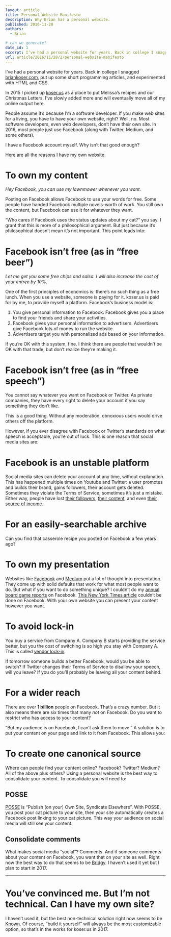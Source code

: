 ```yaml
---
layout: article
title: Personal Website Manifesto
description: Why Brian has a personal website.
published: 2016-11-28
authors:
  - Brian

# can we generate?
date_id: 1
excerpt: I’ve had a per­sonal web­site for years. Back in col­lege I snagged bri­ankoser.com, put up some short pro­gram­ming ar­ti­cles, and ex­per­i­mented with HTML and CSS.
url: article/2016/11/28/2/personal-website-manifesto
---
```

I’ve had a personal website for years. Back in college I snagged [briankoser.com](http://briankoser.com), put up some short programming articles, and experimented with HTML and CSS.

In 2015 I picked up [koser.us](http://koser.us) as a place to put Melissa’s recipes and our Christmas Letters. I’ve slowly added more and will eventually move all of my online output here.

People assume it’s because I’m a software developer. If you make web sites for a living, you have to have your own website, right? Well, no. Most software developers, even web developers, don’t have their own site. In 2016, most people just use Facebook (along with Twitter, Medium, and some others).

I have a Facebook account myself. Why isn’t that good enough?

Here are all the reasons I have my own website.

# To own my content
*Hey Facebook, you can use my lawnmower whenever you want.*

Posting on Facebook allows Facebook to use your words for free. Some people have handed Facebook multiple novels-worth of work. You still own the content, but Facebook can use it for whatever they want.

“Who cares if Facebook uses the status updates about my cat?” you say. I grant that this is more of a philosophical argument. But just because it’s philosophical doesn’t mean it’s not important. This point leads into:

# Facebook isn’t free (as in “free beer”)
*Let me get you some free chips and salsa. I will also increase the cost of your entree by 10%.*

One of the first principles of economics is: there’s no such thing as a free lunch. When you use a website, someone is paying for it. koser.us is paid for by me, to provide myself a platform. Facebook’s business model is:

1. You give personal information to Facebook. Facebook gives you a place to find your friends and share your activities.
2. Facebook gives your personal information to advertisers. Advertisers give Facebook lots of money to run the website.
3. Advertisers target you with personalized ads based on your information.

If you’re OK with this system, fine. I think there are people that wouldn’t be OK with that trade, but don’t realize they’re making it.

# Facebook isn’t free (as in “free speech”)
You cannot say whatever you want on Facebook or Twitter. As private companies, they have every right to delete your account if you say something they don’t like.

This is a good thing. Without any moderation, obnoxious users would drive others off the platform.

However, if you ever disagree with Facebook or Twitter’s standards on what speech is acceptable, you’re out of luck. This is one reason that social media sites are:

# Facebook is an unstable platform
Social media sites can delete your account at any time, without explanation. This has happened multiple times on Youtube and Twitter: a user promotes and builds their brand, gains followers, their account gets deleted. Sometimes they violate the Terms of Service; sometimes it’s just a mistake. Either way, people have lost [their followers](https://marie-antoinettequeenoffrance.blogspot.com/2015/10/why-twitter-permanently-suspended-my.html), [their content](http://www.sciencealert.com/google-has-deleted-an-artist-s-blog-with-14-years-of-his-work), and even [their source of income](https://www.maxlaumeister.com/blog/google-is-deleting-your-favorite-youtube-videos/).

# For an easily-searchable archive
Can you find that casserole recipe you posted on Facebook a few years ago?

# To own my presentation
Websites like [Facebook](http://www.positivecomputing.org/2014/03/design-for-conflict-resolution-and.html) and [Medium](https://medium.design/crafting-link-underlines-on-medium-7c03a9274f9#.syb8bp65v) put a lot of thought into presentation. They come up with solid defaults that work for what most people want to do. But what if you want to do something unique? I couldn’t do my [annual board game reports](http://koser.us/games/) on Facebook. [This New York Times article](http://www.nytimes.com/interactive/2016/08/11/magazine/isis-middle-east-arab-spring-fractured-lands.html) couldn’t be done on Facebook. With your own website you can present your content however you want.

# To avoid lock-in
You buy a service from Company A. Company B starts providing the service better, but you the cost of switching is so high you stay with Company A. This is called [vendor lock-in](https://en.m.wikipedia.org/wiki/Vendor_lock-in).

If tomorrow someone builds a better Facebook, would you be able to switch? If Twitter changes their Terms of Service to disallow your speech, will you leave? If you do you’ll probably be leaving all your content behind.

# For a wider reach
There are over **1 billion** people on Facebook. That’s a crazy number. But it also means there are six times that many *not* on Facebook. Do you want to restrict who has access to your content?

“But my audience is on Facebook, I can’t ask them to move.” A solution is to put your content on your page and link to it from Facebook. This allows you:

# To create one canonical source
Where can people find your content online? Facebook? Twitter? Medium? All of the above plus others? Using a personal website is the best way to consolidate your content. To consolidate you will need to:

## POSSE
[POSSE](https://indieweb.org/POSSE) is “Publish (on your) Own Site, Syndicate Elsewhere”. With POSSE, you post your cat picture to your site, then your site automatically creates a Facebook post linking to your cat picture. This way your audience on social media will still see your content.

## Consolidate comments
What makes social media “social”? Comments. And if someone comments about your content on Facebook, you want that on your site as well. Right now the best way to do that seems to be [Bridgy](https://brid.gy/). I haven’t used it yet but I plan to start in 2017.

<hr>

# You’ve convinced me. But I’m not technical. Can I have my own site?

I haven’t used it, but the best non-technical solution right now seems to be [Known](https://withknown.com/). Of course, “build it yourself” will always be the most customizable option, so that’s in the works for koser.us in 2017.